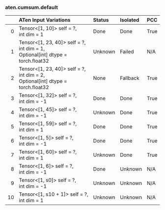 ### aten.cumsum.default
|    | ATen Input Variations                                                                | Status   | Isolated   | PCC   |
|---:|:-------------------------------------------------------------------------------------|:---------|:-----------|:------|
|  0 | Tensor<[1, 10]> self = ?,<br>int dim = 1                                             | Done     | Done       | True  |
|  1 | Tensor<[1, 23, 40]> self = ?,<br>int dim = 1,<br>Optional[int] dtype = torch.float32 | Unknown  | Failed     | N/A   |
|  2 | Tensor<[1, 23, 40]> self = ?,<br>int dim = 2,<br>Optional[int] dtype = torch.float32 | None     | Fallback   | True  |
|  3 | Tensor<[1, 32]> self = ?,<br>int dim = -1                                            | Done     | Done       | True  |
|  4 | Tensor<[1, 45]> self = ?,<br>int dim = -1                                            | Unknown  | Done       | True  |
|  5 | Tensor<[1, 59]> self = ?,<br>int dim = 1                                             | Done     | Done       | True  |
|  6 | Tensor<[1, 5]> self = ?,<br>int dim = -1                                             | Done     | Done       | True  |
|  7 | Tensor<[1, 60]> self = ?,<br>int dim = 1                                             | Unknown  | Done       | True  |
|  8 | Tensor<[1, 6]> self = ?,<br>int dim = -1                                             | Done     | Unknown    | N/A   |
|  9 | Tensor<[1, s0]> self = ?,<br>int dim = -1                                            | Unknown  | Unknown    | N/A   |
| 10 | Tensor<[1, s10 + 1]> self = ?,<br>int dim = 1                                        | Unknown  | Unknown    | N/A   |

